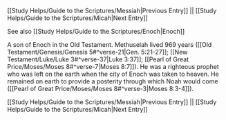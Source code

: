 [[Study Helps/Guide to the Scriptures/Messiah|Previous Entry]]  ||  [[Study Helps/Guide to the Scriptures/Micah|Next Entry]]

 See also [[Study Helps/Guide to the Scriptures/Enoch|Enoch]]

 A son of Enoch in the Old Testament. Methuselah lived 969 years ([[Old Testament/Genesis/Genesis 5#^verse-21|Gen. 5:21-27]]; [[New Testament/Luke/Luke 3#^verse-37|Luke 3:37]]; [[Pearl of Great Price/Moses/Moses 8#^verse-7|Moses 8:7]]). He was a righteous prophet who was left on the earth when the city of Enoch was taken to heaven. He remained on earth to provide a posterity through which Noah would come ([[Pearl of Great Price/Moses/Moses 8#^verse-3|Moses 8:3-4]]).

[[Study Helps/Guide to the Scriptures/Messiah|Previous Entry]]  ||  [[Study Helps/Guide to the Scriptures/Micah|Next Entry]]